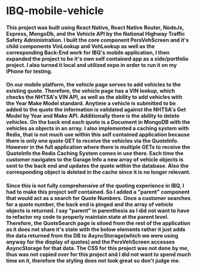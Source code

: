 # IBQ-mobile-vehicle

#### This project was built using React Native, React Native Router, NodeJs, Express, MongoDb, and the Vehicle API by the National Highway Traffic Safety Administration. I built the core component PersVehScreen and it's child components VinLookup and VehLookup as well as the corresponding Back-End work for IBQ's mobile application, I then expanded the project to be it's own self contained app as a side/portfolio project. I also turned it local and utilized expo in order to run it on my iPhone for testing.

#### On our mobile platform, the vehicle page serves to add vehicles to the existing quote. Therefore, the vehicle page has a VIN lookup, which checks the NHTSA's VIN API, as well as the ability to add vehicles with the Year Make Model standard. Anytime a vehicle is submitted to be added to the quote the information is validated against the NHTSA's Get Model by Year and Make API. Additionally there is the ability to delete vehicles. On the back end each quote is a Document in MongoDB with the vehicles as objects in an array. I also implemented a caching system with Redis, that is not much use within this self contained application because there is only one quote GET to receive the vehicles via the QuoteInfo. However in the full application where there is multiple GETs to receive the QuoteInfo the Redis Caching System comes in use there. Each time the customer navigates to the Garage Info a new array of vehicle objects is sent to the back end and updates the quote within the database. Also the corresponding object is deleted in the cache since it is no longer relevant. 

#### Since this is not fully comprehensive of the quoting experience in IBQ, I had to make this project self contained. So I added a "parent" component that would act as a search for Quote Numbers. Once a customer searches for a quote number, the back end is pinged and the array of vehicle objects is returned. I say "parent" in parenthesis as I did not want to have to refactor my code to properly maintain state at the parent level. Therefore, the QuoteSearch page is siloed from the rest of the application as it does not share it's state with the below elements rather it just adds the data returned from the DB to AsyncStorage(which we were using anyway for the display of quotes) and the PersVehScreen accesses AsyncStorage for that data. The CSS for this project was not done by me, thus was not copied over for this project and I did not want to spend much time on it, therefore the styling does not look great so don't judge me. 
